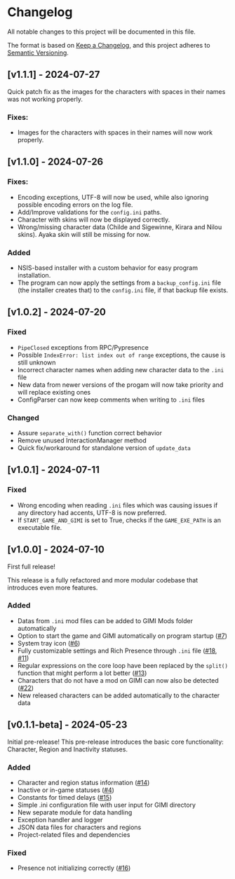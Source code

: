 # Changelog

All notable changes to this project will be documented in this file.

The format is based on [Keep a Changelog](https://keepachangelog.com/en/1.1.0/),
and this project adheres to [Semantic Versioning](https://semver.org/spec/v2.0.0.html).

## [v1.1.1] - 2024-07-27

Quick patch fix as the images for the characters with spaces in their names was not working properly.

### Fixes:

- Images for the characters with spaces in their names will now work properly.

## [v1.1.0] - 2024-07-26

### Fixes:

- Encoding exceptions, UTF-8 will now be used, while also ignoring possible encoding errors on the log file.
- Add/Improve validations for the `config.ini` paths.
- Character with skins will now be displayed correctly.
- Wrong/missing character data (Childe and Sigewinne, Kirara and Nilou skins). Ayaka skin will still be missing for now.

### Added

- NSIS-based installer with a custom behavior for easy program installation.
- The program can now apply the settings from a `backup_config.ini` file (the installer creates that) to the `config.ini` file, if that backup file exists.

## [v1.0.2] - 2024-07-20

### Fixed

- `PipeClosed` exceptions from RPC/Pypresence
- Possible `IndexError: list index out of range` exceptions, the cause is still unknown
- Incorrect character names when adding new character data to the `.ini` file
- New data from newer versions of the progam will now take priority and will replace existing ones
- ConfigParser can now keep comments when writing to `.ini` files

### Changed

- Assure `separate_with()` function correct behavior
- Remove unused InteractionManager method
- Quick fix/workaround for standalone version of `update_data`

## [v1.0.1] - 2024-07-11

### Fixed

- Wrong encoding when reading `.ini` files which was causing issues if any directory had accents, UTF-8 is now preferred.
- If `START_GAME_AND_GIMI` is set to True, checks if the `GAME_EXE_PATH` is an executable file.

## [v1.0.0] - 2024-07-10

First full release!

This release is a fully refactored and more modular codebase that introduces even more features.

### Added

- Datas from `.ini` mod files can be added to GIMI Mods folder automatically
- Option to start the game and GIMI automatically on program startup ([#7](https://github.com/Artprozew/GenshinRichPresence/issues/7))
- System tray icon ([#6](https://github.com/Artprozew/GenshinRichPresence/issues/6))
- Fully customizable settings and Rich Presence through `.ini` file ([#18](https://github.com/Artprozew/GenshinRichPresence/issues/18), [#11](https://github.com/Artprozew/GenshinRichPresence/issues/11))
- Regular expressions on the core loop have been replaced by the `split()` function that might perform a lot better ([#13](https://github.com/Artprozew/GenshinRichPresence/issues/13))
- Characters that do not have a mod on GIMI can now also be detected ([#22](https://github.com/Artprozew/GenshinRichPresence/issues/22))
- New released characters can be added automatically to the character data


## [v0.1.1-beta] - 2024-05-23

Initial pre-release!
This pre-release introduces the basic core functionality: Character, Region and Inactivity statuses.

### Added

- Character and region status information ([#14](https://github.com/Artprozew/GenshinRichPresence/issues/14))
- Inactive or in-game statuses ([#4](https://github.com/Artprozew/GenshinRichPresence/issues/4))
- Constants for timed delays ([#15](https://github.com/Artprozew/GenshinRichPresence/issues/15))
- Simple .ini configuration file with user input for GIMI directory
- New separate module for data handling
- Exception handler and logger
- JSON data files for characters and regions
- Project-related files and dependencies

### Fixed

- Presence not initializing correctly ([#16](https://github.com/Artprozew/GenshinRichPresence/issues/16))
